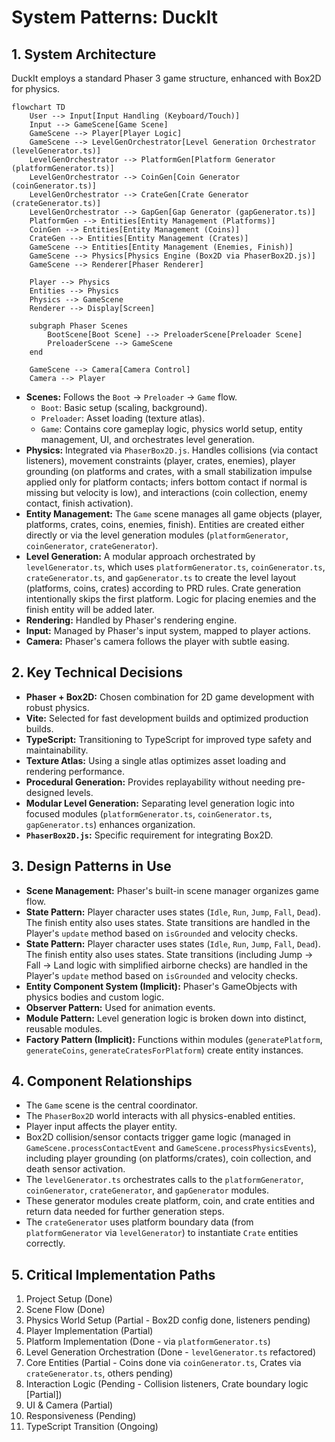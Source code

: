 # System Patterns: DuckIt

## 1. System Architecture

DuckIt employs a standard Phaser 3 game structure, enhanced with Box2D for physics.

```mermaid
flowchart TD
    User --> Input[Input Handling (Keyboard/Touch)]
    Input --> GameScene[Game Scene]
    GameScene --> Player[Player Logic]
    GameScene --> LevelGenOrchestrator[Level Generation Orchestrator (levelGenerator.ts)]
    LevelGenOrchestrator --> PlatformGen[Platform Generator (platformGenerator.ts)]
    LevelGenOrchestrator --> CoinGen[Coin Generator (coinGenerator.ts)]
    LevelGenOrchestrator --> CrateGen[Crate Generator (crateGenerator.ts)]
    LevelGenOrchestrator --> GapGen[Gap Generator (gapGenerator.ts)]
    PlatformGen --> Entities[Entity Management (Platforms)]
    CoinGen --> Entities[Entity Management (Coins)]
    CrateGen --> Entities[Entity Management (Crates)]
    GameScene --> Entities[Entity Management (Enemies, Finish)]
    GameScene --> Physics[Physics Engine (Box2D via PhaserBox2D.js)]
    GameScene --> Renderer[Phaser Renderer]

    Player --> Physics
    Entities --> Physics
    Physics --> GameScene
    Renderer --> Display[Screen]

    subgraph Phaser Scenes
        BootScene[Boot Scene] --> PreloaderScene[Preloader Scene]
        PreloaderScene --> GameScene
    end

    GameScene --> Camera[Camera Control]
    Camera --> Player
```

- **Scenes:** Follows the `Boot` -> `Preloader` -> `Game` flow.
  - `Boot`: Basic setup (scaling, background).
  - `Preloader`: Asset loading (texture atlas).
  - `Game`: Contains core gameplay logic, physics world setup, entity management, UI, and orchestrates level generation.
- **Physics:** Integrated via `PhaserBox2D.js`. Handles collisions (via contact listeners), movement constraints (player, crates, enemies), player grounding (on platforms and crates, with a small stabilization impulse applied only for platform contacts; infers bottom contact if normal is missing but velocity is low), and interactions (coin collection, enemy contact, finish activation).
- **Entity Management:** The `Game` scene manages all game objects (player, platforms, crates, coins, enemies, finish). Entities are created either directly or via the level generation modules (`platformGenerator`, `coinGenerator`, `crateGenerator`).
- **Level Generation:** A modular approach orchestrated by `levelGenerator.ts`, which uses `platformGenerator.ts`, `coinGenerator.ts`, `crateGenerator.ts`, and `gapGenerator.ts` to create the level layout (platforms, coins, crates) according to PRD rules. Crate generation intentionally skips the first platform. Logic for placing enemies and the finish entity will be added later.
- **Rendering:** Handled by Phaser's rendering engine.
- **Input:** Managed by Phaser's input system, mapped to player actions.
- **Camera:** Phaser's camera follows the player with subtle easing.

## 2. Key Technical Decisions

- **Phaser + Box2D:** Chosen combination for 2D game development with robust physics.
- **Vite:** Selected for fast development builds and optimized production builds.
- **TypeScript:** Transitioning to TypeScript for improved type safety and maintainability.
- **Texture Atlas:** Using a single atlas optimizes asset loading and rendering performance.
- **Procedural Generation:** Provides replayability without needing pre-designed levels.
- **Modular Level Generation:** Separating level generation logic into focused modules (`platformGenerator.ts`, `coinGenerator.ts`, `gapGenerator.ts`) enhances organization.
- **`PhaserBox2D.js`:** Specific requirement for integrating Box2D.

## 3. Design Patterns in Use

- **Scene Management:** Phaser's built-in scene manager organizes game flow.
- **State Pattern:** Player character uses states (`Idle`, `Run`, `Jump`, `Fall`, `Dead`). The finish entity also uses states. State transitions are handled in the Player's `update` method based on `isGrounded` and velocity checks.
- **State Pattern:** Player character uses states (`Idle`, `Run`, `Jump`, `Fall`, `Dead`). The finish entity also uses states. State transitions (including Jump -> Fall -> Land logic with simplified airborne checks) are handled in the Player's `update` method based on `isGrounded` and velocity checks.
- **Entity Component System (Implicit):** Phaser's GameObjects with physics bodies and custom logic.
- **Observer Pattern:** Used for animation events.
- **Module Pattern:** Level generation logic is broken down into distinct, reusable modules.
- **Factory Pattern (Implicit):** Functions within modules (`generatePlatform`, `generateCoins`, `generateCratesForPlatform`) create entity instances.

## 4. Component Relationships

- The `Game` scene is the central coordinator.
- The `PhaserBox2D` world interacts with all physics-enabled entities.
- Player input affects the player entity.
- Box2D collision/sensor contacts trigger game logic (managed in `GameScene.processContactEvent` and `GameScene.processPhysicsEvents`), including player grounding (on platforms/crates), coin collection, and death sensor activation.
- The `levelGenerator.ts` orchestrates calls to the `platformGenerator`, `coinGenerator`, `crateGenerator`, and `gapGenerator` modules.
- These generator modules create platform, coin, and crate entities and return data needed for further generation steps.
- The `crateGenerator` uses platform boundary data (from `platformGenerator` via `levelGenerator`) to instantiate `Crate` entities correctly.

## 5. Critical Implementation Paths

1.  Project Setup (Done)
2.  Scene Flow (Done)
3.  Physics World Setup (Partial - Box2D config done, listeners pending)
4.  Player Implementation (Partial)
5.  Platform Implementation (Done - via `platformGenerator.ts`)
6.  Level Generation Orchestration (Done - `levelGenerator.ts` refactored)
7.  Core Entities (Partial - Coins done via `coinGenerator.ts`, Crates via `crateGenerator.ts`, others pending)
8.  Interaction Logic (Pending - Collision listeners, Crate boundary logic [Partial])
9.  UI & Camera (Partial)
10. Responsiveness (Pending)
11. TypeScript Transition (Ongoing)
